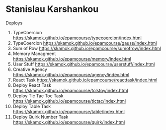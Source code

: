 # Stanislau Karshankou
Deploys
1. TypeCoercion https://skamok.github.io/epamcourse/typecoercion/index.html
2. TypeCoercion https://skamok.github.io/epamcourse/gauss/index.html
3. Sum of Row https://skamok.github.io/epamcourse/sumofrow/index.html
4. Memory Managment https://skamok.github.io/epamcourse/memory/index.html
5. User Stuff https://skamok.github.io/epamcourse/userstuff/index.html
6. Creative Agency https://skamok.github.io/epamcourse/agency/index.html
7. React Task https://skamok.github.io/epamcourse/reacttask/index.html
8. Deploy React Task https://skamok.github.io/epamcourse/tolstoy/index.html
9. Deploy Tic Tac Toe Task https://skamok.github.io/epamcourse/tictac/index.html
10. Deploy Table Task https://skamok.github.io/epamcourse/table/index.html
11. Deploy Quirk Number Task https://skamok.github.io/epamcourse/quirk/index.html